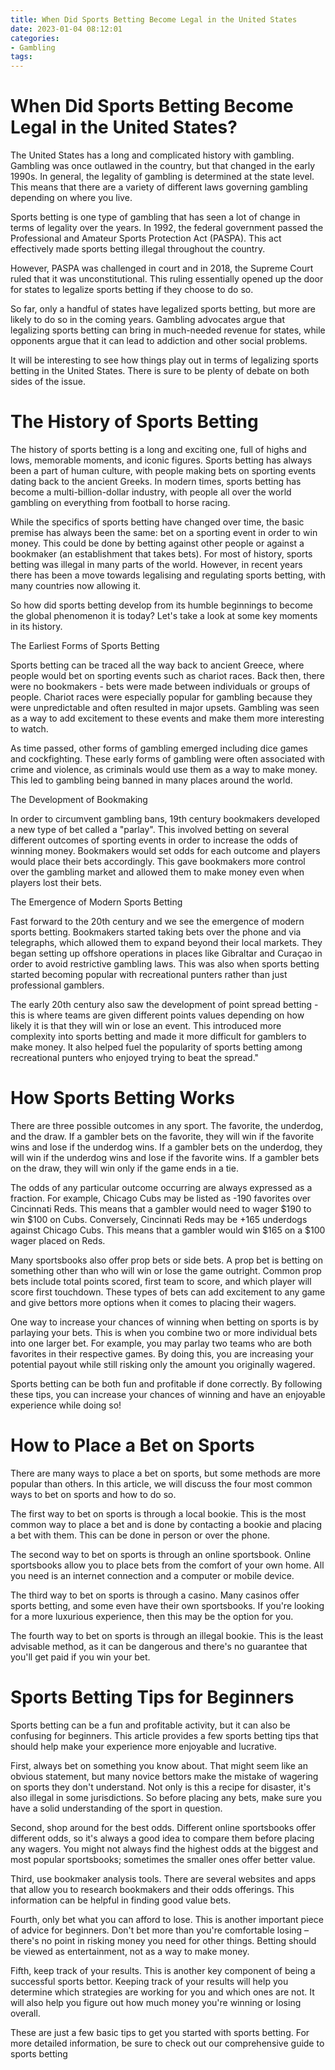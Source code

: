 ```yaml
---
title: When Did Sports Betting Become Legal in the United States
date: 2023-01-04 08:12:01
categories:
- Gambling
tags:
---
```



#  When Did Sports Betting Become Legal in the United States?

The United States has a long and complicated history with gambling. Gambling was once outlawed in the country, but that changed in the early 1990s. In general, the legality of gambling is determined at the state level. This means that there are a variety of different laws governing gambling depending on where you live.

Sports betting is one type of gambling that has seen a lot of change in terms of legality over the years. In 1992, the federal government passed the Professional and Amateur Sports Protection Act (PASPA). This act effectively made sports betting illegal throughout the country.

However, PASPA was challenged in court and in 2018, the Supreme Court ruled that it was unconstitutional. This ruling essentially opened up the door for states to legalize sports betting if they choose to do so.

So far, only a handful of states have legalized sports betting, but more are likely to do so in the coming years. Gambling advocates argue that legalizing sports betting can bring in much-needed revenue for states, while opponents argue that it can lead to addiction and other social problems.

It will be interesting to see how things play out in terms of legalizing sports betting in the United States. There is sure to be plenty of debate on both sides of the issue.

#  The History of Sports Betting

The history of sports betting is a long and exciting one, full of highs and lows, memorable moments, and iconic figures. Sports betting has always been a part of human culture, with people making bets on sporting events dating back to the ancient Greeks. In modern times, sports betting has become a multi-billion-dollar industry, with people all over the world gambling on everything from football to horse racing.

While the specifics of sports betting have changed over time, the basic premise has always been the same: bet on a sporting event in order to win money. This could be done by betting against other people or against a bookmaker (an establishment that takes bets). For most of history, sports betting was illegal in many parts of the world. However, in recent years there has been a move towards legalising and regulating sports betting, with many countries now allowing it.

So how did sports betting develop from its humble beginnings to become the global phenomenon it is today? Let's take a look at some key moments in its history.

The Earliest Forms of Sports Betting

Sports betting can be traced all the way back to ancient Greece, where people would bet on sporting events such as chariot races. Back then, there were no bookmakers - bets were made between individuals or groups of people. Chariot races were especially popular for gambling because they were unpredictable and often resulted in major upsets. Gambling was seen as a way to add excitement to these events and make them more interesting to watch.

As time passed, other forms of gambling emerged including dice games and cockfighting. These early forms of gambling were often associated with crime and violence, as criminals would use them as a way to make money. This led to gambling being banned in many places around the world.

The Development of Bookmaking

In order to circumvent gambling bans, 19th century bookmakers developed a new type of bet called a "parlay". This involved betting on several different outcomes of sporting events in order to increase the odds of winning money. Bookmakers would set odds for each outcome and players would place their bets accordingly. This gave bookmakers more control over the gambling market and allowed them to make money even when players lost their bets.

The Emergence of Modern Sports Betting

Fast forward to the 20th century and we see the emergence of modern sports betting. Bookmakers started taking bets over the phone and via telegraphs, which allowed them to expand beyond their local markets. They began setting up offshore operations in places like Gibraltar and Curaçao in order to avoid restrictive gambling laws. This was also when sports betting started becoming popular with recreational punters rather than just professional gamblers.

The early 20th century also saw the development of point spread betting - this is where teams are given different points values depending on how likely it is that they will win or lose an event. This introduced more complexity into sports betting and made it more difficult for gamblers to make money. It also helped fuel the popularity of sports betting among recreational punters who enjoyed trying to beat the spread."

#  How Sports Betting Works

There are three possible outcomes in any sport. The favorite, the underdog, and the draw. If a gambler bets on the favorite, they will win if the favorite wins and lose if the underdog wins. If a gambler bets on the underdog, they will win if the underdog wins and lose if the favorite wins. If a gambler bets on the draw, they will win only if the game ends in a tie.

The odds of any particular outcome occurring are always expressed as a fraction. For example, Chicago Cubs may be listed as -190 favorites over Cincinnati Reds. This means that a gambler would need to wager $190 to win $100 on Cubs. Conversely, Cincinnati Reds may be +165 underdogs against Chicago Cubs. This means that a gambler would win $165 on a $100 wager placed on Reds.

Many sportsbooks also offer prop bets or side bets. A prop bet is betting on something other than who will win or lose the game outright. Common prop bets include total points scored, first team to score, and which player will score first touchdown. These types of bets can add excitement to any game and give bettors more options when it comes to placing their wagers.

One way to increase your chances of winning when betting on sports is by parlaying your bets. This is when you combine two or more individual bets into one larger bet. For example, you may parlay two teams who are both favorites in their respective games. By doing this, you are increasing your potential payout while still risking only the amount you originally wagered.

Sports betting can be both fun and profitable if done correctly. By following these tips, you can increase your chances of winning and have an enjoyable experience while doing so!

#  How to Place a Bet on Sports

There are many ways to place a bet on sports, but some methods are more popular than others. In this article, we will discuss the four most common ways to bet on sports and how to do so.

The first way to bet on sports is through a local bookie. This is the most common way to place a bet and is done by contacting a bookie and placing a bet with them. This can be done in person or over the phone.

The second way to bet on sports is through an online sportsbook. Online sportsbooks allow you to place bets from the comfort of your own home. All you need is an internet connection and a computer or mobile device.

The third way to bet on sports is through a casino. Many casinos offer sports betting, and some even have their own sportsbooks. If you're looking for a more luxurious experience, then this may be the option for you.

The fourth way to bet on sports is through an illegal bookie. This is the least advisable method, as it can be dangerous and there's no guarantee that you'll get paid if you win your bet.

#  Sports Betting Tips for Beginners

Sports betting can be a fun and profitable activity, but it can also be confusing for beginners. This article provides a few sports betting tips that should help make your experience more enjoyable and lucrative.

First, always bet on something you know about. That might seem like an obvious statement, but many novice bettors make the mistake of wagering on sports they don't understand. Not only is this a recipe for disaster, it's also illegal in some jurisdictions. So before placing any bets, make sure you have a solid understanding of the sport in question.

Second, shop around for the best odds. Different online sportsbooks offer different odds, so it's always a good idea to compare them before placing any wagers. You might not always find the highest odds at the biggest and most popular sportsbooks; sometimes the smaller ones offer better value.

Third, use bookmaker analysis tools. There are several websites and apps that allow you to research bookmakers and their odds offerings. This information can be helpful in finding good value bets.

Fourth, only bet what you can afford to lose. This is another important piece of advice for beginners. Don't bet more than you're comfortable losing – there's no point in risking money you need for other things. Betting should be viewed as entertainment, not as a way to make money.

Fifth, keep track of your results. This is another key component of being a successful sports bettor. Keeping track of your results will help you determine which strategies are working for you and which ones are not. It will also help you figure out how much money you're winning or losing overall.

These are just a few basic tips to get you started with sports betting. For more detailed information, be sure to check out our comprehensive guide to sports betting
